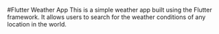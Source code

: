 #Flutter Weather App
This is a simple weather app built using the Flutter framework. It allows users to search for the weather conditions of any location in the world.

